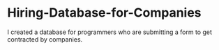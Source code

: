 # Hiring-Database-for-Companies
I created a database for programmers who are submitting a form to get contracted by companies.
